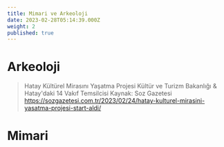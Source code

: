 ```yaml
---
title: Mimari ve Arkeoloji
date: 2023-02-28T05:14:39.000Z
weight: 2
published: true
---
```

# Arkeoloji
> Hatay Kültürel Mirasını Yaşatma Projesi
> Kültür ve Turizm Bakanlığı & Hatay'daki 14 Vakıf Temsilcisi
> Kaynak:
> Soz Gazetesi 
> https://sozgazetesi.com.tr/2023/02/24/hatay-kulturel-mirasini-yasatma-projesi-start-aldi/


# Mimari
